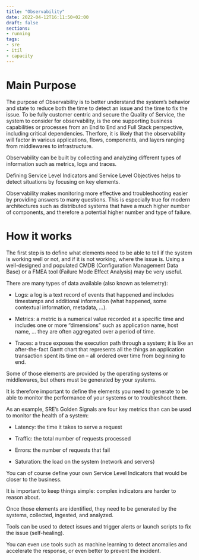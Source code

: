 ```yaml
---
title: "Observability"
date: 2022-04-12T16:11:50+02:00
draft: false
sections:
- running
tags:
- sre
- itil
- capacity
---
```


# Main Purpose

The purpose of Observability is to better understand the system’s behavior and state to reduce both the time to detect an issue and the time to fix the issue. To be fully customer centric and secure the Quality of Service, the system to consider for observability, is the one supporting business capabilities or processes from an End to End and Full Stack perspective, including critical dependencies. Therfore, it is likely that the observability will factor in various applications, flows, components, and layers ranging from middlewares to infrastructure.

Observability can be built by collecting and analyzing different types of information such as metrics, logs and traces.

Defining Service Level Indicators and Service Level Objectives helps to detect situations by focusing on key elements.

Observability makes monitoring more effective and troubleshooting easier by providing answers to many questions. This is especially true for modern architectures such as distributed systems that have a much higher number of components, and therefore a potential higher number and type of failure.

# How it works

The first step is to define what elements need to be able to tell if the system is working well or not, and if it is not working, where the issue is. Using a well-designed and populated CMDB (Configuration Management Data Base) or a FMEA tool (Failure Mode Effect Analysis) may be very useful.

There are many types of data available (also known as telemetry):

* Logs: a log is a text record of events that happened and includes timestamps and additional information (what happened, some contextual information, metadata, …).

* Metrics: a metric is a numerical value recorded at a specific time and includes one or more “dimensions” such as application name, host name, … they are often aggregated over a period of time.

* Traces: a trace exposes the execution path through a system; it is like an after-the-fact Gantt chart that represents all the things an application transaction spent its time on – all ordered over time from beginning to end.



Some of those elements are provided by the operating systems or middlewares, but others must be generated by your systems.

It is therefore important to define the elements you need to generate to be able to monitor the performance of your systems or to troubleshoot them.

As an example, SRE’s Golden Signals are four key metrics than can be used to monitor the health of a system:

* Latency: the time it takes to serve a request

* Traffic: the total number of requests processed

* Errors: the number of requests that fail

* Saturation: the load on the system (network and servers)



You can of course define your own Service Level Indicators that would be closer to the business.

It is important to keep things simple: complex indicators are harder to reason about.



Once those elements are identified, they need to be generated by the systems, collected, ingested, and analyzed.

Tools can be used to detect issues and trigger alerts or launch scripts to fix the issue (self-healing).

You can even use tools such as machine learning to detect anomalies and accelerate the response, or even better to prevent the incident. 
